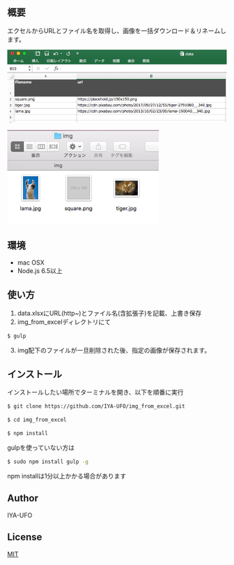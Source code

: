 ## 概要
エクセルからURLとファイル名を取得し、画像を一括ダウンロード＆リネームします。

![ScreenShot](readme_Img/excel.png)

![ScreenShot](readme_Img/img.png)

## 環境
- mac OSX
- Node.js 6.5以上

## 使い方
1. data.xlsxにURL(http~)とファイル名(含拡張子)を記載、上書き保存
2. img_from_excelディレクトリにて
```bash
$ gulp
```
3. img配下のファイルが一旦削除された後、指定の画像が保存されます。

## インストール
インストールしたい場所でターミナルを開き、以下を順番に実行
```bash
$ git clone https://github.com/IYA-UFO/img_from_excel.git
```

```bash
$ cd img_from_excel
```

```bash
$ npm install
```
gulpを使っていない方は
```bash
$ sudo npm install gulp -g
```
npm installは1分以上かかる場合があります

## Author
IYA-UFO

## License
[MIT](http://b4b4r07.mit-license.org)
